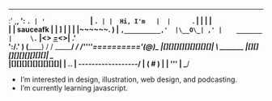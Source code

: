   ___________________
:' ,__________,  ':  `.
| '            `  |    `.
| |  Hi, I'm   |  |      `.
| |            |  |        \
| |  sauceafk  |  |         ]
| |            |  |~~~~~~.  )
| `,__________,'  |\__O\_| ,'
|    _______      |     \.`
|<> [___=___](@)<>|    .'\
':________________/__.'   )
   (____________)        /
                        /
              _________/
  ___________/______
 /''''=========='(@)\___
 |[][][][][][][][][]|   \ _______
 |[][][][][][][][][]|    \__     \
 |[][][][][][][][][]|    |  \..  |
 \------------------/    | ( # ) |
                         |  '''  |
                         \_______/

- I’m interested in design, illustration, web design, and podcasting.
- I’m currently learning javascript.

<!---
sauceafk/sauceafk is a ✨ special ✨ repository because its `README.md` (this file) appears on your GitHub profile.
You can click the Preview link to take a look at your changes.
--->
